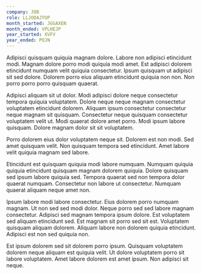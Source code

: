 ```yaml
---
company: JOB
role: LLJOOAJTUP
month_started: JGGAXEN
month_ended: VPLHEJP
year_started: XVFV
year_ended: POJN
---
```


Adipisci quisquam quiquia magnam dolore. Labore non adipisci etincidunt modi. Magnam dolore porro modi quiquia modi amet. Est adipisci dolorem etincidunt numquam velit quiquia consectetur. Ipsum quisquam ut adipisci sit sed dolore. Dolorem porro eius aliquam etincidunt quiquia non non. Non porro porro porro quisquam quaerat.

Adipisci aliquam sit ut dolor. Modi adipisci dolore neque consectetur tempora quiquia voluptatem. Dolore neque neque magnam consectetur voluptatem etincidunt dolorem. Aliquam ipsum consectetur consectetur neque magnam sit quisquam. Consectetur neque quisquam consectetur voluptatem velit ut. Modi quaerat dolore amet porro. Modi ipsum labore quisquam. Dolore magnam dolor sit sit voluptatem.

Porro dolorem eius dolor voluptatem neque sit. Dolorem est non modi. Sed amet quisquam velit. Non quisquam tempora sed etincidunt. Amet labore velit quiquia magnam sed labore.

Etincidunt est quisquam quiquia modi labore numquam. Numquam quiquia quiquia etincidunt quisquam magnam dolorem quiquia. Dolore quisquam sed ipsum labore quiquia sed. Tempora quaerat sed non tempora dolor quaerat numquam. Consectetur non labore ut consectetur. Numquam quaerat aliquam neque amet non.

Ipsum labore modi labore consectetur. Eius dolorem porro numquam magnam. Ut non sed sed modi dolor. Neque porro sed sed labore magnam consectetur. Adipisci sed magnam tempora ipsum dolore. Est voluptatem sed aliquam etincidunt sed. Est magnam sit porro sed sit est. Voluptatem quisquam aliquam dolorem. Aliquam labore non dolorem quiquia etincidunt. Adipisci est non sed quiquia non.

Est ipsum dolorem sed sit dolorem porro ipsum. Quisquam voluptatem dolorem neque aliquam est quiquia velit. Ut dolore voluptatem porro sit labore voluptatem. Amet labore dolorem est amet ipsum. Non adipisci sit neque.
    
